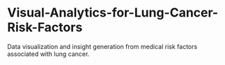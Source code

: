 # Visual-Analytics-for-Lung-Cancer-Risk-Factors
Data visualization and insight generation from medical risk factors associated with lung cancer.
